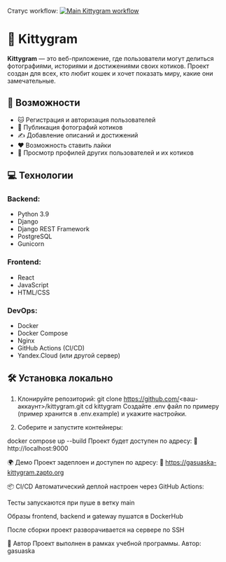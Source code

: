 Статус workflow: [![Main Kittygram workflow](https://github.com/Gasuaska/kittygram_final/actions/workflows/main.yml/badge.svg)](https://github.com/Gasuaska/kittygram_final/actions/workflows/main.yml)

# 🐾 Kittygram

**Kittygram** — это веб-приложение, где пользователи могут делиться фотографиями, историями и достижениями своих котиков. Проект создан для всех, кто любит кошек и хочет показать миру, какие они замечательные.

## 🚀 Возможности

- 🐱 Регистрация и авторизация пользователей
- 📸 Публикация фотографий котиков
- ✍️ Добавление описаний и достижений
- ❤️ Возможность ставить лайки
- 🔎 Просмотр профилей других пользователей и их котиков

## 💻 Технологии

### Backend:
- Python 3.9
- Django
- Django REST Framework
- PostgreSQL
- Gunicorn

### Frontend:
- React
- JavaScript
- HTML/CSS

### DevOps:
- Docker
- Docker Compose
- Nginx
- GitHub Actions (CI/CD)
- Yandex.Cloud (или другой сервер)

## 🛠️ Установка локально

1. Клонируйте репозиторий:
git clone https://github.com/<ваш-аккаунт>/kittygram.git
cd kittygram
Создайте .env файл по примеру (пример хранится в .env.example) и укажите настройки.

2. Соберите и запустите контейнеры:

docker compose up --build
Проект будет доступен по адресу:
📍 http://localhost:9000

🌍 Демо
Проект задеплоен и доступен по адресу:
🔗 https://gasuaska-kittygram.zapto.org

📦 CI/CD
Автоматический деплой настроен через GitHub Actions:

Тесты запускаются при пуше в ветку main

Образы frontend, backend и gateway пушатся в DockerHub

После сборки проект разворачивается на сервере по SSH

👤 Автор
Проект выполнен в рамках учебной программы.
Автор: gasuaska
